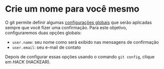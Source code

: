 # Crie um nome para você mesmo

O git permite definir algumas [configurações globais](https://git-scm.com/book/en/v2/Customizing-Git-Git-Configuration) que serão aplicadas sempre que você fizer uma confirmação. Para este objetivo, configuraremos duas opções globais:

* `user.name`: seu nome como será exibido nas mensagens de confirmação
* `user.email`: seu e-mail de contato

Depois de configurar essas opções usando o comando `git config`, clique em *HACK* (HACKEAR).